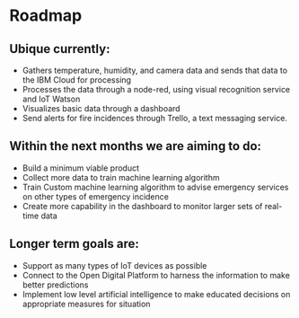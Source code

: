 # Roadmap

## Ubique currently:
* Gathers temperature, humidity, and camera data and sends that data to the IBM Cloud for processing
* Processes the data through a node-red, using visual recognition service and IoT Watson
* Visualizes basic data through a dashboard
* Send alerts for fire incidences through Trello, a text messaging service.

## Within the next months we are aiming to do:
* Build a minimum viable product
* Collect more data to train machine learning algorithm
* Train Custom machine learning algorithm to advise emergency services on other types of emergency incidence
* Create more capability in the dashboard to monitor larger sets of real-time data
 
## Longer term goals are:
* Support as many types of IoT devices as possible
* Connect to the Open Digital Platform to harness the information to make better predictions
* Implement low level artificial intelligence to make educated decisions on appropriate measures for situation
